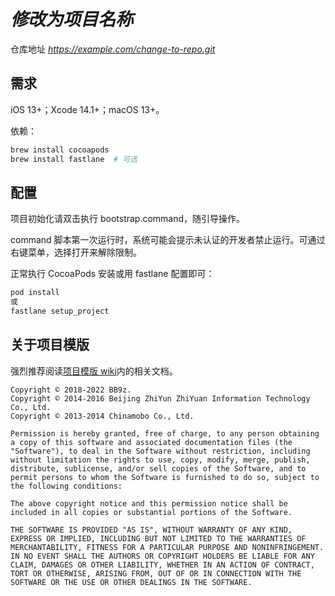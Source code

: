 # *修改为项目名称*

仓库地址 *https://example.com/change-to-repo.git*

## 需求

iOS 13+；Xcode 14.1+；macOS 13+。

依赖：

```sh
brew install cocoapods
brew install fastlane  # 可选
```

## 配置

项目初始化请双击执行 bootstrap.command，随引导操作。

command 脚本第一次运行时，系统可能会提示未认证的开发者禁止运行。可通过右键菜单，选择打开来解除限制。

正常执行 CocoaPods 安装或用 fastlane 配置即可：

```sh
pod install
或
fastlane setup_project
```

## 关于项目模版

强烈推荐阅读[项目模版 wiki](https://github.com/BB9z/iOS-Project-Template/wiki)内的相关文档。

```text
Copyright © 2018-2022 BB9z.
Copyright © 2014-2016 Beijing ZhiYun ZhiYuan Information Technology Co., Ltd.
Copyright © 2013-2014 Chinamobo Co., Ltd.

Permission is hereby granted, free of charge, to any person obtaining a copy of this software and associated documentation files (the "Software"), to deal in the Software without restriction, including without limitation the rights to use, copy, modify, merge, publish, distribute, sublicense, and/or sell copies of the Software, and to permit persons to whom the Software is furnished to do so, subject to the following conditions:

The above copyright notice and this permission notice shall be included in all copies or substantial portions of the Software.

THE SOFTWARE IS PROVIDED "AS IS", WITHOUT WARRANTY OF ANY KIND, EXPRESS OR IMPLIED, INCLUDING BUT NOT LIMITED TO THE WARRANTIES OF MERCHANTABILITY, FITNESS FOR A PARTICULAR PURPOSE AND NONINFRINGEMENT. IN NO EVENT SHALL THE AUTHORS OR COPYRIGHT HOLDERS BE LIABLE FOR ANY CLAIM, DAMAGES OR OTHER LIABILITY, WHETHER IN AN ACTION OF CONTRACT, TORT OR OTHERWISE, ARISING FROM, OUT OF OR IN CONNECTION WITH THE SOFTWARE OR THE USE OR OTHER DEALINGS IN THE SOFTWARE.
```
